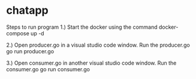 # chatapp
Steps to run program
1.) Start the docker using the command
    docker-compose up -d

2.) Open producer.go in a visual studio code window. Run the producer.go
    go run producer.go

3.) Open consumer.go in another visual studio code window. Run the consumer.go 
    go run consumer.go 


